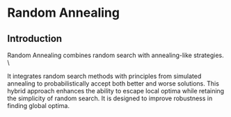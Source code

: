 # Random Annealing


## Introduction

Random Annealing combines random search with annealing-like strategies. \\

It integrates random search methods with principles from simulated annealing to probabilistically accept both better and worse solutions. This hybrid approach enhances the ability to escape local optima while retaining the simplicity of random search. It is designed to improve robustness in finding global optima.